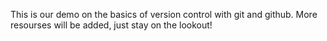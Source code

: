 This is our demo on the basics of version control with git and github.
More resourses will be added, just stay on the lookout!
